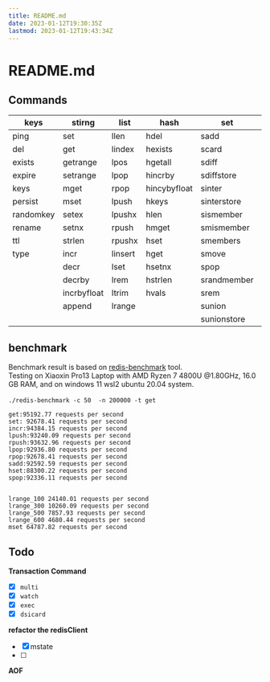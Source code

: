 ```yaml
---
title: README.md
date: 2023-01-12T19:30:35Z
lastmod: 2023-01-12T19:43:34Z
---
```


# README.md

## Commands

|keys|stirng|list|hash|set|transaction|
| -----------| -------------| ---------| --------------| ------------- | ------------- |
|ping|set|llen|hdel|sadd|multi|
|del|get|lindex|hexists|scard|exec|
|exists|getrange|lpos|hgetall|sdiff|discard|
|expire|setrange|lpop|hincrby|sdiffstore|watch|
|keys|mget|rpop|hincybyfloat|sinter|unwatch|
|persist|mset|lpush|hkeys|sinterstore||
|randomkey|setex|lpushx|hlen|sismember||
|rename|setnx|rpush|hmget|smismember||
|ttl|strlen|rpushx|hset|smembers||
|type|incr|linsert|hget|smove||
||decr|lset|hsetnx|spop||
||decrby|lrem|hstrlen|srandmember||
||incrbyfloat|ltrim|hvals|srem||
||append|lrange||sunion||
|||||sunionstore||

## benchmark

Benchmark result is based on [redis-benchmark](https://redis.io/topics/benchmarks) tool.  
Testing on Xiaoxin Pro13 Laptop with AMD Ryzen 7 4800U @1.80GHz, 16.0 GB RAM, and on windows 11 wsl2 ubuntu 20.04 system.

`./redis-benchmark -c 50  -n 200000 -t get`​​

```
get:95192.77 requests per second
set: 92678.41 requests per second
incr:94384.15 requests per second
lpush:93240.09 requests per second
rpush:93632.96 requests per second
lpop:92936.80 requests per second
rpop:92678.41 requests per second
sadd:92592.59 requests per second
hset:88300.22 requests per second
spop:92336.11 requests per second


lrange_100 24140.01 requests per second
lrange_300 10260.09 requests per second
lrange_500 7857.93 requests per second
lrange_600 4680.44 requests per second
mset 64787.82 requests per second
```

## Todo

**Transaction Command**​

- [x] `multi`​
- [x] `watch`​
- [x] `exec`​
- [x] `dsicard`​

**refactor the redisClient**

- [x] mstate
- [ ] 


**AOF**